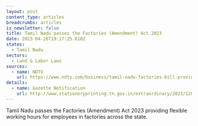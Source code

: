 ```yaml
---
layout: post
content_type: articles
breadcrumbs: articles
is_newsletter: false
title: Tamil Nadu passes the Factories (Amendment) Act 2023
date: 2023-04-26T19:17:25.618Z
states:
  - Tamil Nadu
sectors:
  - Land & Labor Laws
sources:
  - name: NDTV
    url: https://www.ndtv.com/business/tamil-nadu-factories-bill-providing-flexible-working-hours-passed-amid-protests-39682
details:
  - name: Gazette Notification
    url: http://www.stationeryprinting.tn.gov.in/extraordinary/2023/120_Ex_IV_1_E_2023.pdf
---
```

Tamil Nadu passes the Factories (Amendment) Act 2023 providing flexible working hours for employees in factories across the state.
